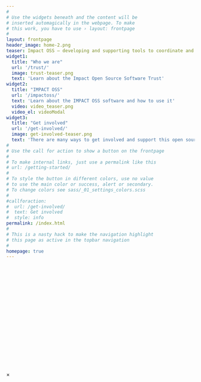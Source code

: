 ```yaml
---
#
# Use the widgets beneath and the content will be
# inserted automagically in the webpage. To make
# this work, you have to use › layout: frontpage
#
layout: frontpage
header_image: home-2.png
teaser: Impact OSS – developing and supporting tools to coordinate and monitor the implementation of human rights and the SDGs. Transparent progress and efforts.
widget1:
  title: "Who we are"
  url: '/trust/'
  image: trust-teaser.png
  text: 'Learn about the Impact Open Source Software Trust'
widget2:
  title: "IMPACT OSS"
  url: '/impactoss/'  
  text: 'Learn about the IMPACT OSS software and how to use it'
  video: video_teaser.png
  video_el: videoModal
widget3:
  title: "Get involved"
  url: '/get-involved/'
  image: get-involved-teaser.png
  text: 'There are many ways to get involved and support this open source project.'
#
# Use the call for action to show a button on the frontpage
#
# To make internal links, just use a permalink like this
# url: /getting-started/
#
# To style the button in different colors, use no value
# to use the main color or success, alert or secondary.
# To change colors see sass/_01_settings_colors.scss
#
#callforaction:
#  url: /get-involved/
#  text: Get involved
#  style: info
permalink: /index.html
#
# This is a nasty hack to make the navigation highlight
# this page as active in the topbar navigation
#
homepage: true
---
```


<div id="videoModal" class="reveal-modal large" data-reveal="">
<div style="padding:56.25% 0 0 0;position:relative;">
  <div class="embed-video" data-video="262605219" data-video-source="vimeo"></div>
  </div>
  <a class="close-reveal-modal">&#215;</a>
</div>
